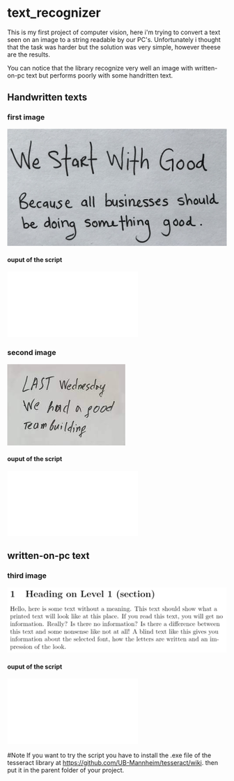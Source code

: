 # text_recognizer
This is my first project of computer vision, here i'm trying to convert a text seen on an image to a string readable by our PC's.
Unfortunately i thought that the task was harder but the solution was very simple, however theese are the results.

You can notice that the library recognize very well an image with written-on-pc text but performs poorly with some handritten text.



## Handwritten texts

### first image
![first_text_image](resources/img/img1.jpg)

#### ouput of the script
![result_first_text](results/res1.txt)


### second image
![first_text_image](resources/img/img2.jpg)

#### ouput of the script
![result_first_text](results/res2.txt)

## written-on-pc text

### third image
![first_text_image](resources/img/img3.png)

#### ouput of the script
![result_first_text](results/res1.txt)




#Note
If you want to try the script you have to install the .exe file of the tesseract library at  https://github.com/UB-Mannheim/tesseract/wiki.
then put it in the parent folder of your project.
